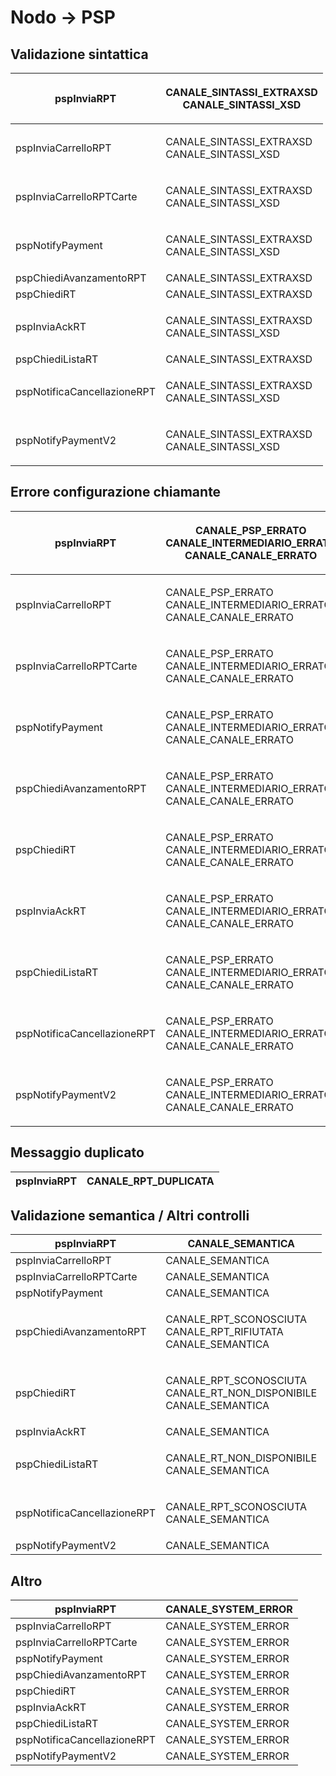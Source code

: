 # Nodo -> PSP

## Validazione sintattica

| pspInviaRPT                 | <p>CANALE_SINTASSI_EXTRAXSD<br>CANALE_SINTASSI_XSD</p> |
| --------------------------- | ------------------------------------------------------ |
| pspInviaCarrelloRPT         | <p>CANALE_SINTASSI_EXTRAXSD<br>CANALE_SINTASSI_XSD</p> |
| pspInviaCarrelloRPTCarte    | <p>CANALE_SINTASSI_EXTRAXSD<br>CANALE_SINTASSI_XSD</p> |
| pspNotifyPayment            | <p>CANALE_SINTASSI_EXTRAXSD<br>CANALE_SINTASSI_XSD</p> |
| pspChiediAvanzamentoRPT     | CANALE\_SINTASSI\_EXTRAXSD                             |
| pspChiediRT                 | CANALE\_SINTASSI\_EXTRAXSD                             |
| pspInviaAckRT               | <p>CANALE_SINTASSI_EXTRAXSD<br>CANALE_SINTASSI_XSD</p> |
| pspChiediListaRT            | CANALE\_SINTASSI\_EXTRAXSD                             |
| pspNotificaCancellazioneRPT | <p>CANALE_SINTASSI_EXTRAXSD<br>CANALE_SINTASSI_XSD</p> |
| pspNotifyPaymentV2          | <p>CANALE_SINTASSI_EXTRAXSD<br>CANALE_SINTASSI_XSD</p> |

## Errore configurazione chiamante

| pspInviaRPT                 | <p>CANALE_PSP_ERRATO<br>CANALE_INTERMEDIARIO_ERRATO<br>CANALE_CANALE_ERRATO<br></p> |
| --------------------------- | ----------------------------------------------------------------------------------- |
| pspInviaCarrelloRPT         | <p>CANALE_PSP_ERRATO<br>CANALE_INTERMEDIARIO_ERRATO<br>CANALE_CANALE_ERRATO<br></p> |
| pspInviaCarrelloRPTCarte    | <p>CANALE_PSP_ERRATO<br>CANALE_INTERMEDIARIO_ERRATO<br>CANALE_CANALE_ERRATO<br></p> |
| pspNotifyPayment            | <p>CANALE_PSP_ERRATO<br>CANALE_INTERMEDIARIO_ERRATO<br>CANALE_CANALE_ERRATO<br></p> |
| pspChiediAvanzamentoRPT     | <p>CANALE_PSP_ERRATO<br>CANALE_INTERMEDIARIO_ERRATO<br>CANALE_CANALE_ERRATO</p>     |
| pspChiediRT                 | <p>CANALE_PSP_ERRATO<br>CANALE_INTERMEDIARIO_ERRATO<br>CANALE_CANALE_ERRATO</p>     |
| pspInviaAckRT               | <p>CANALE_PSP_ERRATO<br>CANALE_INTERMEDIARIO_ERRATO<br>CANALE_CANALE_ERRATO</p>     |
| pspChiediListaRT            | <p>CANALE_PSP_ERRATO<br>CANALE_INTERMEDIARIO_ERRATO<br>CANALE_CANALE_ERRATO</p>     |
| pspNotificaCancellazioneRPT | <p>CANALE_PSP_ERRATO<br>CANALE_INTERMEDIARIO_ERRATO<br>CANALE_CANALE_ERRATO</p>     |
| pspNotifyPaymentV2          | <p>CANALE_PSP_ERRATO<br>CANALE_INTERMEDIARIO_ERRATO<br>CANALE_CANALE_ERRATO</p>     |

## Messaggio duplicato

| pspInviaRPT | CANALE\_RPT\_DUPLICATA |
| ----------- | ---------------------- |

## Validazione semantica / Altri controlli

| pspInviaRPT                 | CANALE\_SEMANTICA                                                              |
| --------------------------- | ------------------------------------------------------------------------------ |
| pspInviaCarrelloRPT         | CANALE\_SEMANTICA                                                              |
| pspInviaCarrelloRPTCarte    | CANALE\_SEMANTICA                                                              |
| pspNotifyPayment            | CANALE\_SEMANTICA                                                              |
| pspChiediAvanzamentoRPT     | <p>CANALE_RPT_SCONOSCIUTA<br>CANALE_RPT_RIFIUTATA<br>CANALE_SEMANTICA</p>      |
| pspChiediRT                 | <p>CANALE_RPT_SCONOSCIUTA<br>CANALE_RT_NON_DISPONIBILE<br>CANALE_SEMANTICA</p> |
| pspInviaAckRT               | CANALE\_SEMANTICA                                                              |
| pspChiediListaRT            | <p>CANALE_RT_NON_DISPONIBILE<br>CANALE_SEMANTICA</p>                           |
| pspNotificaCancellazioneRPT | <p>CANALE_RPT_SCONOSCIUTA<br>CANALE_SEMANTICA</p>                              |
| pspNotifyPaymentV2          | CANALE\_SEMANTICA                                                              |

## Altro

| pspInviaRPT                 | CANALE\_SYSTEM\_ERROR |
| --------------------------- | --------------------- |
| pspInviaCarrelloRPT         | CANALE\_SYSTEM\_ERROR |
| pspInviaCarrelloRPTCarte    | CANALE\_SYSTEM\_ERROR |
| pspNotifyPayment            | CANALE\_SYSTEM\_ERROR |
| pspChiediAvanzamentoRPT     | CANALE\_SYSTEM\_ERROR |
| pspChiediRT                 | CANALE\_SYSTEM\_ERROR |
| pspInviaAckRT               | CANALE\_SYSTEM\_ERROR |
| pspChiediListaRT            | CANALE\_SYSTEM\_ERROR |
| pspNotificaCancellazioneRPT | CANALE\_SYSTEM\_ERROR |
| pspNotifyPaymentV2          | CANALE\_SYSTEM\_ERROR |
